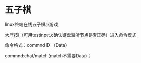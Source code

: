 # 五子棋

linux终端在线五子棋小游戏

大厅按i（可用testinput.c确认键盘监听节点是否正确）进入命令模式

命令格式：commnd ID （Data）
  
  commnd:chat/match (match不需要Data)；

